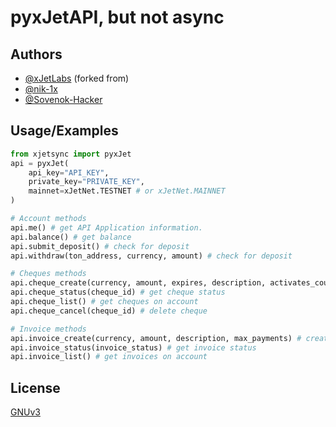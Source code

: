 # pyxJetAPI, but not async

## Authors
- [@xJetLabs](https://github.com/xJetLabs) (forked from)
- [@nik-1x](https://github.com/nik-1x)
- [@Sovenok-Hacker](https://github.com/Sovenok-Hacker)
 
## Usage/Examples  
```python
from xjetsync import pyxJet
api = pyxJet(
    api_key="API_KEY",
    private_key="PRIVATE_KEY", 
    mainnet=xJetNet.TESTNET # or xJetNet.MAINNET
)
```

```python
# Account methods
api.me() # get API Application information.
api.balance() # get balance
api.submit_deposit() # check for deposit
api.withdraw(ton_address, currency, amount) # check for deposit
```

```python
# Cheques methods
api.cheque_create(currency, amount, expires, description, activates_count, groups_id, personal_id, password) # create cheque
api.cheque_status(cheque_id) # get cheque status
api.cheque_list() # get cheques on account
api.cheque_cancel(cheque_id) # delete cheque
```

```python
# Invoice methods
api.invoice_create(currency, amount, description, max_payments) # create invoice
api.invoice_status(invoice_status) # get invoice status
api.invoice_list() # get invoices on account
```

## License
[GNUv3](https://github.com/Sovenok-Hacker/syncxJetConnect/blob/main/LICENSE)  
